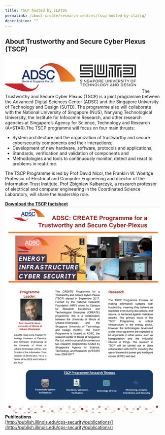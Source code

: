 ```yaml
---
title: TSCP hosted by ILATSG
permalink: /about-create/research-centres/tscp-hosted-by-ilatsg/
description: ""
---
```

About Trustworthy and Secure Cyber Plexus (TSCP)
-----------
![](/images/adsc.png)
![](/images/stud_logo_large.jpg)
The Trustworthy and Secure Cyber Plexus (TSCP) is a joint programme between the Advanced Digital Sciences Center (ADSC) and the Singapore University of Technology and Design (SUTD). The programme also will collaborate with the National University of Singapore (NUS), Nanyang Technological University, the Institute for Infocomm Research, and other research agencies at Singapore’s Agency for Science, Technology and Research (A\*STAR).The TSCP programme will focus on four main thrusts:

*   System architecture and the organization of trustworthy and secure cybersecurity components and their interactions;
*   Development of new hardware, software, protocols and applications;
*   Standards, verification and validation of components and
*   Methodologies and tools to continuously monitor, detect and react to problems in real-time.

The TSCP Programme is led by Prof David Nicol, the Franklin W. Woeltge Professor of Electrical and Computer Engineering and director of the Information Trust Institute. Prof Zbigniew Kalbarczyk, a research professor of electrical and computer engineering in the Coordinated Science Laboratory, will share the leadership role.

**[Download the TSCP factsheet](/files/tscp-factsheet-(nrf-edited).pdf)**
![](/images/Screenshot%202023-03-28%20193049.png)
**Publications**  
[http://publish.illinois.edu/cps-security/publications/](http://publish.illinois.edu/cps-security/publications/)